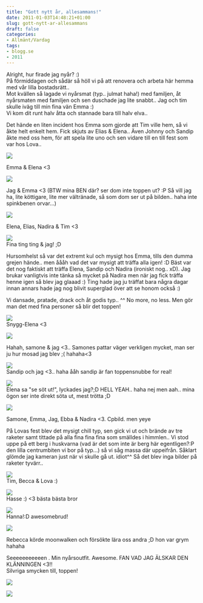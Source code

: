 ```yaml
---
title: "Gott nytt år, allesammans!"
date: 2011-01-03T14:48:21+01:00
slug: gott-nytt-ar-allesammans
draft: false
categories:
- Allmänt/Vardag
tags:
- blogg.se
- 2011
---
```

Alright, hur firade jag nyår? :)  
På förmiddagen och sådär så höll vi på att renovera och arbeta här hemma med vår lilla bostadsrätt..  
Mot kvällen så lagade vi nyårsmat (typ.. julmat haha!) med familjen, åt nyårsmaten med familjen och sen duschade jag lite snabbt.. Jag och tim skulle iväg till min fina vän Emma :)  
Vi kom dit runt halv åtta och stannade bara till halv elva..  
  
Det hände en liten incident hos Emma som gjorde att Tim ville hem, så vi åkte helt enkelt hem. Fick skjuts av Elias & Elena.. Även Johnny och Sandip åkte med oss hem, för att spela lite uno och sen vidare till en till fest som var hos Lova..  
  
![](/assets/images/blogg.se/dsc00734_125155074.jpg)  
  
Emma & Elena <3  
  
  
![](/assets/images/blogg.se/dsc00735_125155211.jpg)  
  
Jag & Emma <3 (BTW mina BEN där? ser dom inte toppen ut? :P Så vill jag ha, lite köttigare, lite mer vältränade, så som dom ser ut på bilden.. haha inte spinkbenen orvar...)  
  
![](/assets/images/blogg.se/dsc00738_125155463.jpg)  
  
Elena, Elias, Nadira & Tim <3  
  
  
![](/assets/images/blogg.se/dsc00741_125155664.jpg)  
Fina ting ting & jag! ;D  
  
  
  
Hursomhelst så var det extremt kul och mysigt hos Emma, tills den dumma grejen hände.. men åååh vad det var mysigt att träffa alla igen! :D Bäst var det nog faktiskt att träffa Elena, Sandip och Nadira (ironiskt nog.. xD). Jag brukar vanligtvis inte tänka så mycket på Nadira men när jag fick träffa henne igen så blev jag glaaad :) Ting hade jag ju träffat bara några dagar innan annars hade jag nog blivit superglad över att se honom också :)  
  
Vi dansade, pratade, drack och åt godis typ.. ^^ No more, no less. Men gör man det med fina personer så blir det toppen!  
  
![](/assets/images/blogg.se/dsc00747_125155790.jpg)  
Snygg-Elena <3  
  
![](https://cdn3.cdnme.se/cdn/9-1/701517/images/2011/dsc00748_125155885.jpg)  
  
Hahah, samone & jag <3.. Samones pattar väger verkligen mycket, man ser ju hur mosad jag blev ;( hahaha<3  
  
  
![](/assets/images/blogg.se/dsc00755_125156130.jpg)  
Sandip och jag <3.. haha ååh sandip är fan toppensnubbe for real!  
  
![](/assets/images/blogg.se/dsc00761_125156544.jpg)  
Elena sa "se söt ut!", lyckades jag?;D HELL YEAH.. haha nej men aah.. mina ögon ser inte direkt söta ut, mest trötta ;D  
  
![](/assets/images/blogg.se/dsc00777_125156858.jpg)  
  
Samone, Emma, Jag, Ebba & Nadira <3. Cpbild. men yeye  
  
  
  
På Lovas fest blev det mysigt chill typ, sen gick vi ut och brände av tre raketer samt tittade på alla fina fina fina som smälldes i himmlen.. Vi stod uppe på ett berg i huskvarna (vad är det som inte är berg här egentligen?:P den lilla centrumbiten vi bor på typ...) så vi såg massa där uppeifrån. Såklart glömde jag kameran just när vi skulle gå ut. idiot^^ Så det blev inga bilder på raketer tyvärr..  
  
![](/assets/images/blogg.se/dsc00784_125158084.jpg)  
Tim, Becca & Lova :)  
  
  
![](/assets/images/blogg.se/dsc00787_125158228.jpg)  
Hasse :) <3 bästa bästa bror  
  
  
![](/assets/images/blogg.se/dsc00798_125158384.jpg)  
Hanna!:D awesomebrud!  
  
  
![](/assets/images/blogg.se/dsc00793_125158621.jpg)  
  
Rebecca körde moonwalken och försökte lära oss andra ;D hon var grym hahaha  
  
  
  
  
Seeeeeeeeeeen . Min nyårsoutfit. Awesome. FAN VAD JAG ÄLSKAR DEN KLÄNNINGEN <3!!  
Silvriga smycken till, toppen!  
  
  
![](/assets/images/blogg.se/dsc00832_125158863.jpg)  
  
  
  
  
  
![](https://cdn1.cdnme.se/cdn/9-1/701517/images/2011/dsc00825_125159373.jpg)